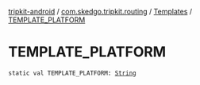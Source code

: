 [tripkit-android](../../index.md) / [com.skedgo.tripkit.routing](../index.md) / [Templates](index.md) / [TEMPLATE_PLATFORM](./-t-e-m-p-l-a-t-e_-p-l-a-t-f-o-r-m.md)

# TEMPLATE_PLATFORM

`static val TEMPLATE_PLATFORM: `[`String`](https://kotlinlang.org/api/latest/jvm/stdlib/kotlin/-string/index.html)
